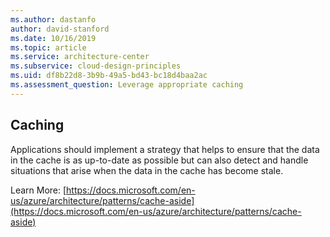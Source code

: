 ```yaml
---
ms.author: dastanfo
author: david-stanford
ms.date: 10/16/2019
ms.topic: article
ms.service: architecture-center
ms.subservice: cloud-design-principles
ms.uid: df8b22d8-3b9b-49a5-bd43-bc18d4baa2ac
ms.assessment_question: Leverage appropriate caching
---
```

## Caching

Applications should implement a strategy that helps to ensure that the data in the cache is as up-to-date as possible but can also detect and handle situations that arise when the data in the cache has become stale.

Learn More: [https://docs.microsoft.com/en-us/azure/architecture/patterns/cache-aside](https://docs.microsoft.com/en-us/azure/architecture/patterns/cache-aside)
